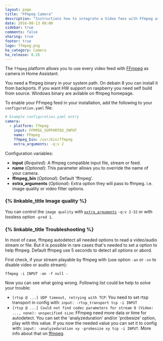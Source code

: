 ```yaml
---
layout: page
title: "FFmpeg Camera"
description: "Instructions how to integrate a Video fees with FFmpeg as cameras within Home Assistant."
date: 2016-08-13 08:00
sidebar: true
comments: false
sharing: true
footer: true
logo: ffmpeg.png
ha_category: Camera
ha_release: 0.26
---
```



The `ffmpeg` platform allows you to use every video feed with [FFmpeg](http://www.ffmpeg.org/) as camera in Home Assistant.

<p class='note'>
You need a ffmpeg binary in your system path. On debain 8 you can install it from backports. If you want HW support on raspberry you need self build from source. Windows binary are avilable on ffmpeg homepage.
</p>

To enable your FFmpeg feed in your installation, add the following to your `configuration.yaml` file:

```yaml
# Example configuration.yaml entry
camera:
  - platform: ffmpeg
    input: FFMPEG_SUPPORTED_INPUT
    name: FFmpeg
    ffmpeg_bin: /usr/bin/ffmpeg
    extra_arguments: -q:v 2
```

Configuration variables:

- **input** (*Required*): A ffmpeg compatible input file, stream or feed.
- **name** (*Optional*): This parameter allows you to override the name of your camera.
- **ffmpeg_bin** (*Optional*): Default 'ffmpeg'.
- **extra_arguments** (*Optional*): Extra option they will pass to ffmpeg. i.e. image quality or video filter options.

### {% linkable_title Image quality %}

You can control the `image quality` with [`extra_arguments`](https://www.ffmpeg.org/ffmpeg-codecs.html#jpeg2000) `-q:v 2-32` or with lossless option `-pred 1`.

### {% linkable_title Troubleshooting %}

In most of case, ffmpeg autodetect all needed options to read a video/audio stream or file. But it is possible in rare cases that's needed to set a option to help ffmpeg. Default ffmpeg use 5 seconds to detect all options or abord.

First check, if your stream playable by ffmpeg with (use option `-an` or `-vn` to disable video or audio stream):
```
ffmpeg -i INPUT -an -f null -
```
Now you can see what going wrong. Following list could be help to solve your trouble:

- `[rtsp @ ...] UDP timeout, retrying with TCP`: You need to set rtsp transport in config with: `input: -rtsp_transport tcp -i INPUT`
- `[rtsp @ ...] Could not find codec parameters for stream 0 (Video: ..., none): unspecified size`: FFmpeg need more data or time for autodetect. You can set the 'analyzeduration' and/or 'probesize' option, play with this value. If you now the needed value you can set it to config with: `input: -analyzeduration xy -probesize xy tcp -i INPUT`. More info about that on [ffmpeg](https://www.ffmpeg.org/ffmpeg-formats.html#Description).

